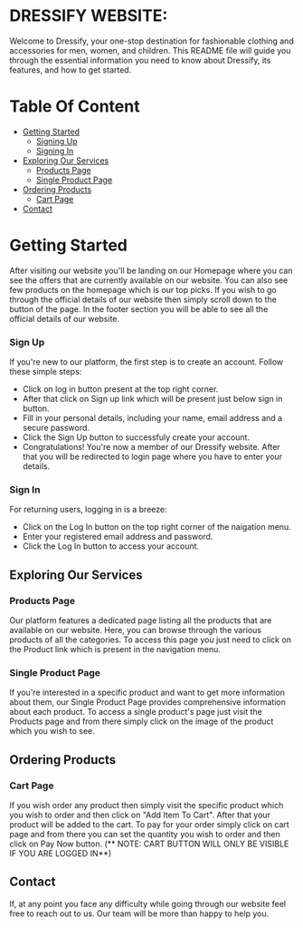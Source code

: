 # DRESSIFY WEBSITE:

Welcome to Dressify, your one-stop destination for fashionable clothing and accessories for men, women, and children. This README file will guide you through the essential information you need to know about Dressify, its features, and how to get started.

# Table Of Content

- [Getting Started](#getting-started)
  - [Signing Up](#sign-up)
  - [Signing In](#sign-in)
- [Exploring Our Services](#exploring-our-services)
  - [Products Page](#products-page)
  - [Single Product Page](#single-product-page) 
- [Ordering Products](#ordering-products)
  - [Cart Page](#cart-page)
- [Contact](#contact)

# Getting Started

After visiting our website you'll be landing on our Homepage where you can see the offers that are currently available on our website. You can also see few products on the homepage which is our top picks. If you wish to go through the official details of our website then simply scroll down to the button of the page. In the footer section you will be able to see all the official details of our website.

### Sign Up
If you're new to our platform, the first step is to create an account. Follow these simple steps:
* Click on log in button present at the top right corner.
* After that click on Sign up link which will be present just below sign in button.
* Fill in your personal details, including your name, email address and a secure password.
* Click the Sign Up button to successfuly create your account.
* Congratulations! You're now a member of our Dressify website. After that you will be redirected to login page where you have to enter your details.

### Sign In
For returning users, logging in is a breeze:

* Click on the Log In button on the top right corner of the naigation menu.
* Enter your registered email address and password.
* Click the Log In button to access your account.

## Exploring Our Services

### Products Page
Our platform features a dedicated page listing all the products that are available on our website. Here, you can browse through the various products of all the categories. To access this page you just need to click on the Product link which is present in the navigation menu.

### Single Product Page
If you're interested in a specific product and want to get more information about them, our Single Product Page provides comprehensive information about each product. To access a single product's page just visit the Products page and from there simply click on the image of the product which you wish to see.

## Ordering Products

### Cart Page
If you wish order any product then simply visit the specific product which you wish to order and then click on "Add Item To Cart". After that your product will be added to the cart. To pay for your order simply click on cart page and from there you can set the quantity you wish to order and then click on Pay Now button. (** NOTE: CART BUTTON WILL ONLY BE VISIBLE IF YOU ARE LOGGED IN**)

## Contact
If, at any point you face any difficulty while going through our website feel free to reach out to us. Our team will be more than happy to help you.
